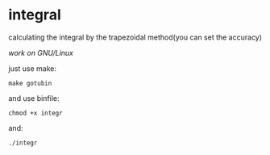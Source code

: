 # integral
calculating the integral by the trapezoidal method(you can set the accuracy)

*work on GNU/Linux*

just use make:

```
make gotubin
```

and use binfile:
```
chmod +x integr
```

and:
```
./integr
```
